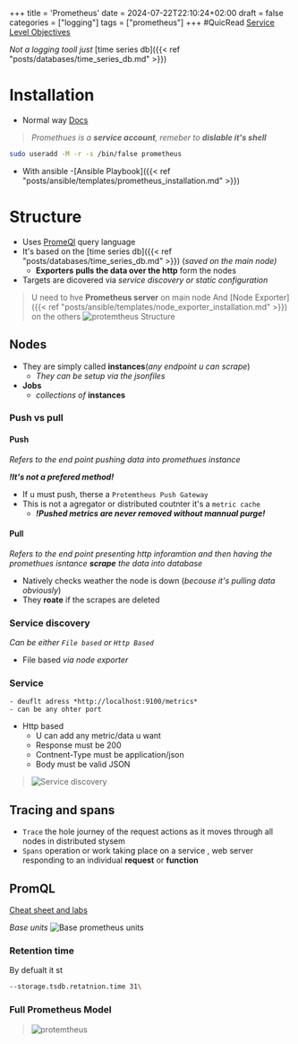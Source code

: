+++
title = 'Prometheus'
date = 2024-07-22T22:10:24+02:00
draft = false
categories = ["logging"]
tags = ["prometheus"]
+++
#QuicRead
[Service Level Objectives](https://sre.google/sre-book/service-level-objectives/)

*Not a logging tooll just* [time series db]({{< ref "posts/databases/time_series_db.md" >}}) 
# Installation
- Normal way
[Docs](https://stevescargall.com/blog/2021/12/how-to-install-prometheus-and-grafana-on-fedora-server/)

> *Promethues  is a **service account**, remeber to* ***dislable it's shell*** 
```bash
sudo useradd -M -r -s /bin/false prometheus
```
- With ansible 
    -[Ansible Playbook]({{< ref "posts/ansible/templates/prometheus_installation.md" >}})



# Structure  
- Uses [PromeQl](https://prometheus.io/docs/prometheus/latest/querying/basics/) query language 
- It's based on the [time series db]({{< ref "posts/databases/time_series_db.md" >}}) (*saved on the main node)*
    - **Exporters** **pulls the data over the http** form the nodes 
- Targets are dicovered via *service discovery or static configuration* 
>U need to hve **Prometheus server** on main node
>And [Node Exporter]({{< ref "posts/ansible/templates/node_exporter_installation.md" >}}) on the others
>![protemtheus Structure](/Notes/prometheus_structure.png)



## Nodes 
- They are simply  called **instances**(*any endpoint u can scrape*)
    - *They can be setup via the jsonfiles*
- **Jobs**
    - *collections of* **instances**



###  Push vs pull 
#### Push 
*Refers to the end point pushing data into promethues instance*

***!It's not a prefered method!***
- If u must push, therse a `Protemtheus Push Gateway`
- This is not a agregator or distributed coutnter  it's a  `metric cache`
    - ***!Pushed metrics are never removed without mannual purge!***
#### Pull
*Refers to the end point presenting http inforamtion and then having the promethues isntance **scrape** the data into database*
- Natively checks weather the node is down (*becouse it's pulling data obviously*)
- They **roate** if the scrapes are deleted


### Service discovery
*Can be either `File based` or `Http Based`*
- File based *via node exporter*
### Service
    - deuflt adress *http://localhost:9100/metrics*
    - can be any ohter port
- Http based
    - U can add any metric/data u want 
    - Response must be 200
    - Contnent-Type must be application/json 
    - Body must be valid JSON
>![Service discovery](/Notes/service_discovery.png)
## Tracing and spans
- `Trace` the hole journey of the request actions as it moves through all nodes in distributed stysem 
- `Spans` operation or work taking place on a service , web server responding  to an individual **request** or **function**

## PromQL 
[Cheat sheet and labs](https://promlabs.com/promql-cheat-sheet/)

*Base units*
![Base prometheus units](/Notes/promql_units.png)
### Retention time 
By defualt it st
```bash
--storage.tsdb.retatnion.time 31\
```
### Full Prometheus Model
>![protemtheus](/Notes/prometheus_overwiev.png)
